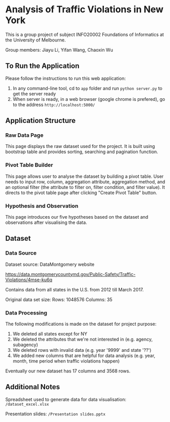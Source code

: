 # Analysis of Traffic Violations in New York

This is a group project of subject INFO20002 Foundations of Informatics at the University of Melbourne. 

Group members: Jiayu Li, Yifan Wang, Chaoxin Wu


## To Run the Application

Please follow the instructions to run this web application:
1. In any command-line tool, cd to `app` folder and run `python server.py` to get the server ready
2. When server is ready, in a web browser (google chrome is prefered), go to the address `http://localhost:5000/`


## Application Structure

### Raw Data Page

This page displays the raw dataset used for the project. It is built using bootstrap table and provides sorting, searching and pagination function. 


### Pivot Table Builder

This page allows user to analyse the dataset by building a pivot table. User needs to input row, column, aggregation attribute, aggregation method, and an optional filter (the attribute to filter on, filter condition, and filter value). It directs to the pivot table page after clicking "Create Pivot Table" button. 


### Hypothesis and Observation

This page introduces our five hypotheses based on the dataset and observations after visualising the data.


## Dataset

### Data Source

Dataset source: DataMontgomery website

https://data.montgomerycountymd.gov/Public-Safety/Traffic-Violations/4mse-ku6q

Contains data from all states in the U.S. from 2012 till March 2017. 

Original data set size:
Rows: 1048576 Columns: 35


### Data Processing

The following modifications is made on the dataset for project purpose:
1. We deleted all states except for NY
2. We deleted the attributes that we're not interested in (e.g. agency, subagency)
3. We deleted rows with invalid data (e.g. year '9999' and state '??')
4. We added new columns that are helpful for data analysis (e.g. year, month, time period when traffic violations happen)
 
Eventually our new dataset has 17 columns and 3568 rows.


## Additional Notes

Spreadsheet used to generate data for data visualisation:
`/dataset_excel.xlsx`

Presentation slides:
`/Presentation slides.pptx`
